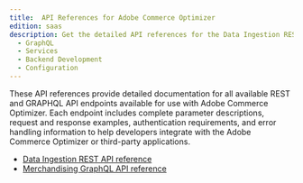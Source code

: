 ```yaml
---
title:  API References for Adobe Commerce Optimizer
edition: saas
description: Get the detailed API references for the Data Ingestion REST API and the Merchandising GraphQL API for use with Adobe Commerce Optimizer
  - GraphQL
  - Services
  - Backend Development
  - Configuration
---
```



These API references provide detailed documentation for all available REST and GRAPHQL API endpoints available for use with Adobe Commerce Optimizer. Each endpoint includes complete parameter descriptions, request and response examples, authentication requirements, and error handling information to help developers integrate with the Adobe Commerce Optimizer or third-party applications.

* [Data Ingestion REST API reference](/src/pages/composable-catalog/reference/rest/data-ingestion-api.md)
* [Merchandising GraphQL API reference](/src/pages/composable-catalog/reference/graphql/merchandising-api.md)
